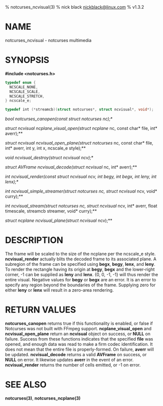 % notcurses_ncvisual(3)
% nick black <nickblack@linux.com>
% v1.3.2

# NAME
notcurses_ncvisual - notcurses multimedia

# SYNOPSIS

**#include <notcurses.h>**

```c
typedef enum {
  NCSCALE_NONE,
  NCSCALE_SCALE,
  NCSCALE_STRETCH,
} ncscale_e;

typedef int (*streamcb)(struct notcurses*, struct ncvisual*, void*);
```

**bool notcurses_canopen(const struct notcurses* nc);**

**struct ncvisual* ncplane_visual_open(struct ncplane* nc, const char* file,
                                         int* averr);**

**struct ncvisual* ncvisual_open_plane(struct notcurses* nc, const char* file,
                                         int* averr, int y, int x,
                                         ncscale_e style);**

**void ncvisual_destroy(struct ncvisual* ncv);**

**struct AVFrame* ncvisual_decode(struct ncvisual* nc, int* averr);**

**int ncvisual_render(const struct ncvisual* ncv, int begy, int begx,
                        int leny, int lenx);**

**int ncvisual_simple_streamer(struct notcurses* nc, struct ncvisual* ncv, void* curry);**

**int ncvisual_stream(struct notcurses* nc, struct ncvisual* ncv, int* averr,
                      float timescale, streamcb streamer, void* curry);**

**struct ncplane* ncvisual_plane(struct ncvisual* ncv);**

# DESCRIPTION

The frame will be scaled to the size of the ncplane per the ncscale_e style.
**ncvisual_render** actually blits the decoded frame to its associated plane.
A subregion of the frame can be specified using **begx**, **begy**, **lenx**,
and **leny**. To render the rectangle having its origin at **begy**, **begx**
and the lower-right corner, -1 can be supplied as **leny** and **lenx**.
{0, 0, -1, -1} will thus render the entire visual. Negative values for **begy**
or **begx** are an error. It is an error to specify any region beyond the
boundaries of the frame. Supplying zero for either **leny** or **lenx** will
result in a zero-area rendering.

# RETURN VALUES

**notcurses_canopen** returns true if this functionality is enabled, or false
if Notcurses was not built with FFmpeg support. **ncplane_visual_open** and
**ncvisual_open_plane** return an **ncvisual** object on success, or **NULL**
on failure. Success from these functions indicates that the specified **file**
was opened, and enough data was read to make a firm codec identification. It
does not mean that the entire file is properly-formed. On failure, **averr**
will be updated. **ncvisual_decode** returns a valid **AVFrame** on success, or
**NULL** on error. It likewise updates **averr** in the event of an error.
**ncvisual_render** returns the number of cells emitted, or -1 on error.

# SEE ALSO

**notcurses(3)**, **notcurses_ncplane(3)**
